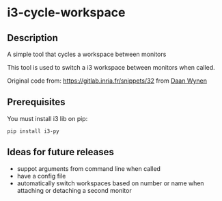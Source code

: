 # i3-cycle-workspace


## Description

A simple tool that cycles a workspace between monitors

This tool is used to switch a i3 workspace between monitors when called.

Original code from: https://gitlab.inria.fr/snippets/32 from [Daan Wynen](https://gitlab.inria.fr/dwynen)

## Prerequisites

You must install i3 lib on pip:
```
pip install i3-py
```

## Ideas for future releases

- suppot arguments from command line when called
- have a config file
- automatically switch workspaces based on number or name when attaching or detaching a second monitor